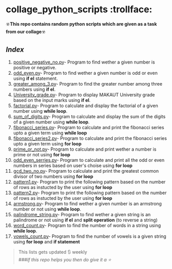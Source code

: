 # collage_python_scripts :trollface:
:biohazard:**This repo contains random python scripts which are given as a task from our collage**:biohazard:
## *Index*
1. [positive_negative_no.py](https://github.com/arghya-007/collage_python_scripts/blob/master/positive_negative_no.py)-
Program to find wether a given number is positive or negative.
1. [odd_even.py](https://github.com/arghya-007/collage_python_scripts/blob/master/odd_even.py)-
Program to find wether a given number is odd or even using **if el** statement.
1. [greater_among_3.py](https://github.com/arghya-007/collage_python_scripts/blob/master/greater_among_3.py)-
Program to find the greater number among three numbers using **if el**.
1. [University_grade.py](https://github.com/arghya-007/collage_python_scripts/blob/master/University_grade.py)-
Program to display MAKAUT University grade based on the input marks using **if el**.
1. [factorial.py](https://github.com/arghya-007/collage_python_scripts/blob/master/factorial.py)-
Program to calculate and display the factorial of a given number using **while loop**.
1. [sum_of_digits.py](https://github.com/arghya-007/collage_python_scripts/blob/master/sum_of_digits.py)-
Program to calculate and display the sum of the digits of a given number using **while loop**.
1. [fibonacci_series.py](https://github.com/arghya-007/collage_python_scripts/blob/master/fibonacci_series.py)-
Program to calculate and print the fibonacci series upto a given term using **while loop**
1. [fibonacci_series2.py](https://github.com/arghya-007/collage_python_scripts/blob/master/fibonacci_series2.py)-
Program to calculate and print the fibonacci series upto a given term using **for loop**
1. [prime_or_not.py](https://github.com/arghya-007/collage_python_scripts/blob/master/prime_or_not.py)-
Program to calculate and print wether a number is prime or not using **for loop**
1. [odd_even_serries.py](https://github.com/arghya-007/collage_python_scripts/blob/master/odd_even_serries.py)-
Program to calculate and print all the odd or even numbers in series based on user's choise using **for loop**
1. [gcd_two_no.py](https://github.com/arghya-007/collage_python_scripts/blob/master/gcd_two_no.py)-
Program to calculate and print the greatest common divisor of two numbers using **for loop**
1. [pattern1.py](https://github.com/arghya-007/collage_python_scripts/blob/master/pattern1.py)-
 Program to print the following pattern based on the number of rows as instucted by the user using **for loop**                                                               
1. [pattern2.py](https://github.com/arghya-007/collage_python_scripts/blob/master/pattern2.py)-
Program to print the following pattern based on the number of rows as instucted by the user using **for loop**                                                                 
1. [armstrong.py](https://github.com/arghya-007/collage_python_scripts/blob/master/armstrong.py)-
Program to find wether a given number is an armstrong number or not using **while loop**.
1. [palindrome_string.py](https://github.com/arghya-007/collage_python_scripts/blob/master/palindrome_string.py)-
Program to find wether a given string is an palindrome or not using **if el** and **split operation** (to reverse a string)
1. [word_count.py](https://github.com/arghya-007/collage_python_scripts/blob/master/word_count.py)-
Program to find the number of words in a string using **while loop**.
1. [vowels_count.py](https://github.com/arghya-007/collage_python_scripts/blob/master/vowels_count.py)-
Program to find the number of vowels is a given string using **for loop** and **if statement** 

> This lists gets updated :arrows_clockwise: weekly  <br>
###*If this repo helps you then do give it a :star:*
